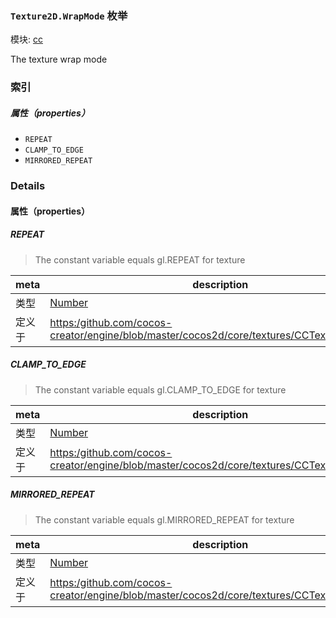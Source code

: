 ### `Texture2D.WrapMode` 枚举



模块: [cc](../modules/cc.md)




The texture wrap mode

### 索引

##### 属性（properties）

  - `REPEAT`
  - `CLAMP_TO_EDGE`
  - `MIRRORED_REPEAT`

### Details

#### 属性（properties）


##### REPEAT

> The constant variable equals gl.REPEAT for texture

| meta | description |
|------|-------------|
| 类型 | <a href="https://developer.mozilla.org/en/JavaScript/Reference/Global_Objects/Number" class="crosslink external" target="_blank">Number</a> |
| 定义于 | [https:/github.com/cocos-creator/engine/blob/master/cocos2d/core/textures/CCTexture2D.js:143](https:/github.com/cocos-creator/engine/blob/master/cocos2d/core/textures/CCTexture2D.js#L143) |



##### CLAMP_TO_EDGE

> The constant variable equals gl.CLAMP_TO_EDGE for texture

| meta | description |
|------|-------------|
| 类型 | <a href="https://developer.mozilla.org/en/JavaScript/Reference/Global_Objects/Number" class="crosslink external" target="_blank">Number</a> |
| 定义于 | [https:/github.com/cocos-creator/engine/blob/master/cocos2d/core/textures/CCTexture2D.js:150](https:/github.com/cocos-creator/engine/blob/master/cocos2d/core/textures/CCTexture2D.js#L150) |



##### MIRRORED_REPEAT

> The constant variable equals gl.MIRRORED_REPEAT for texture

| meta | description |
|------|-------------|
| 类型 | <a href="https://developer.mozilla.org/en/JavaScript/Reference/Global_Objects/Number" class="crosslink external" target="_blank">Number</a> |
| 定义于 | [https:/github.com/cocos-creator/engine/blob/master/cocos2d/core/textures/CCTexture2D.js:157](https:/github.com/cocos-creator/engine/blob/master/cocos2d/core/textures/CCTexture2D.js#L157) |


